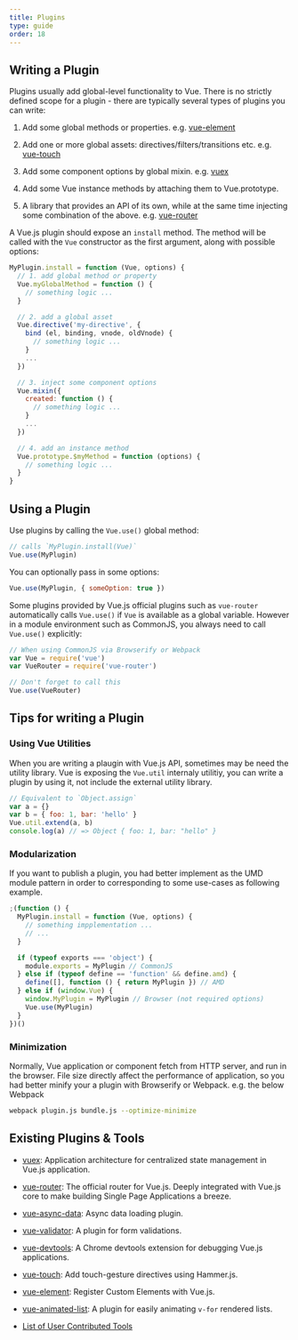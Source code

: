 ```yaml
---
title: Plugins
type: guide
order: 18
---
```


## Writing a Plugin

Plugins usually add global-level functionality to Vue. There is no strictly defined scope for a plugin - there are typically several types of plugins you can write:

1. Add some global methods or properties. e.g. [vue-element](https://github.com/vuejs/vue-element)

2. Add one or more global assets: directives/filters/transitions etc. e.g. [vue-touch](https://github.com/vuejs/vue-touch)

3. Add some component options by global mixin. e.g. [vuex](https://github.com/vuejs/vuex)

4. Add some Vue instance methods by attaching them to Vue.prototype.

5. A library that provides an API of its own, while at the same time injecting some combination of the above. e.g. [vue-router](https://github.com/vuejs/vue-router)

A Vue.js plugin should expose an `install` method. The method will be called with the `Vue` constructor as the first argument, along with possible options:

``` js
MyPlugin.install = function (Vue, options) {
  // 1. add global method or property
  Vue.myGlobalMethod = function () {
    // something logic ...
  }

  // 2. add a global asset
  Vue.directive('my-directive', {
    bind (el, binding, vnode, oldVnode) {
      // something logic ...
    }
    ...
  })

  // 3. inject some component options
  Vue.mixin({
    created: function () {
      // something logic ...
    }
    ...
  })

  // 4. add an instance method
  Vue.prototype.$myMethod = function (options) {
    // something logic ...
  }
}
```

## Using a Plugin

Use plugins by calling the `Vue.use()` global method:

``` js
// calls `MyPlugin.install(Vue)`
Vue.use(MyPlugin)
```

You can optionally pass in some options:

``` js
Vue.use(MyPlugin, { someOption: true })
```

Some plugins provided by Vue.js official plugins such as `vue-router` automatically calls `Vue.use()` if `Vue` is available as a global variable. However in a module environment such as CommonJS, you always need to call `Vue.use()` explicitly:

``` js
// When using CommonJS via Browserify or Webpack
var Vue = require('vue')
var VueRouter = require('vue-router')

// Don't forget to call this
Vue.use(VueRouter)
```

## Tips for writing a Plugin

### Using Vue Utilities

When you are writing a plaugin with Vue.js API, sometimes may be need the utility library. Vue is exposing the `Vue.util` internaly utilitiy, you can write a plugin by using it, not include the external utility library.

``` js
// Equivalent to `Object.assign`
var a = {}
var b = { foo: 1, bar: 'hello' }
Vue.util.extend(a, b)
console.log(a) // => Object { foo: 1, bar: "hello" }
```

### Modularization

If you want to publish a plugin, you had better implement as the UMD module pattern in order to  corresponding to some use-cases as following example.

``` js
;(function () {
  MyPlugin.install = function (Vue, options) {
    // something impplementation ...
    // ...
  }

  if (typeof exports === 'object') {
    module.exports = MyPlugin // CommonJS
  } else if (typeof define == 'function' && define.amd) {
    define([], function () { return MyPlugin }) // AMD
  } else if (window.Vue) {
    window.MyPlugin = MyPlugin // Browser (not required options)
    Vue.use(MyPlugin)
  }
})()
```

### Minimization

Normally, Vue application or component fetch from HTTP server, and run in the browser. File size directly affect the performance of application, so you had better minify your a plugin with Browserify or Webpack. e.g. the below Webpack

``` sh
webpack plugin.js bundle.js --optimize-minimize
```

## Existing Plugins & Tools

- [vuex](https://github.com/vuejs/vuex): Application architecture for centralized state management in Vue.js application.

- [vue-router](https://github.com/vuejs/vue-router): The official router for Vue.js. Deeply integrated with Vue.js core to make building Single Page Applications a breeze.

- [vue-async-data](https://github.com/vuejs/vue-async-data): Async data loading plugin.

- [vue-validator](https://github.com/vuejs/vue-validator): A plugin for form validations.

- [vue-devtools](https://github.com/vuejs/vue-devtools): A Chrome devtools extension for debugging Vue.js applications.

- [vue-touch](https://github.com/vuejs/vue-touch): Add touch-gesture directives using Hammer.js.

- [vue-element](https://github.com/vuejs/vue-element): Register Custom Elements with Vue.js.

- [vue-animated-list](https://github.com/vuejs/vue-animated-list): A plugin for easily animating `v-for` rendered lists.

- [List of User Contributed Tools](https://github.com/vuejs/awesome-vue#libraries--plugins)
